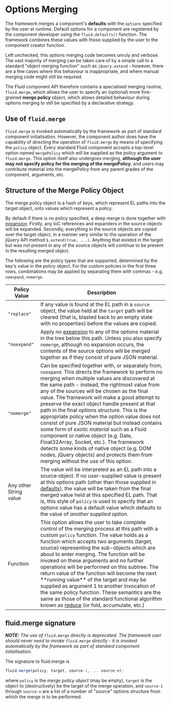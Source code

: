 # Options Merging #

The framework merges a component's **defaults** with the `options` specified by the user at runtime. Default options for a component are registered by the component developer using the `fluid.defaults()` function. The framework combines these values with those supplied by the user to the component creator function.

Left unchecked, this options merging code becomes unruly and verbose. The vast majority of merging can be taken care of by a simple call to a standard "object merging function" such as `jQuery.extend` - however, there are a few cases where this behaviour is inappropriate, and where manual merging code might still be required.

The Fluid component API therefore contains a specialised merging routine, `fluid.merge`, which allows the user to specify an (optional) more fine-grained **merge policy** object, which allows detailed behaviour during options merging to still be specified by a declarative strategy.

## Use of `fluid.merge` ##

`fluid.merge` is invoked automatically by the framework as part of standard component initialisation. However, the component author does have the capability of directing the operation of `fluid.merge` by means of specifying the `policy` object. Every standard Fluid component accepts a top-level option named `mergePolicy`  which will be supplied as the policy argument to `fluid.merge`. This option itself also undergoes merging, **although the user may not specify policy for the merging of the mergePolicy**, and users may contribute material into the mergePolicy from any parent grades of the component, arguments, etc.

## Structure of the Merge Policy Object ##

The merge policy object is a hash of keys, which represent EL paths into the target object, onto values which represent a policy.

By default if there is no policy specified, a deep merge is done together with [expansion](ExpansionOfComponentOptions.md). Firstly, any IoC references and expanders in the source objects will be expanded. Secondly, everything in the source objects are copied over the target object, in a manner very similar to the operation of the jQuery API method `$.extend(true, ...)`. Anything that existed in the target but was not present in any of the source objects will continue to be present in the resulting merged object.

The following are the policy types that are supported, determined by the key's value in the policy object. For the custom policies in the first three rows, combinations may be applied by separating them with commas - e.g. `noexpand`, `nomerge`.

<table>
    <thead>
        <tr>
            <th>Policy Value</th>
            <th>Description</th>
        </tr>
    </thead>
    <tbody>
        <tr>
            <td><code>"replace"</code></td>
            <td>
                If any value is found at the EL path in a <code>source</code> object, the value held at the <code>target</code> path will be cleared (that is, blasted back to an empty state with no properties) before the values are copied.
            </td>
        </tr>
        <tr>
            <td><code>"noexpand"</code></td>
            <td>
                Apply no <a href="ExpansionOfComponentOptions.md">expansion</a> to any of the options material in the tree below this path. Unless you also specify <code>nomerge</code>, although no expansion occurs, the contents of the source options will be merged together as if they consist of pure JSON material.
            </td>
        </tr>
        <tr>
            <td><code>"nomerge"</code></td>
            <td>
                Can be specified together with, or separately from, <code>noexpand</code>. This directs the framework to perform no merging when multiple values are discovered at the same path - instead, the rightmost value from any of the sources will be chosen as the final value. The framework will make a good attempt to preserve the exact object handle present at that path in the final options structure. This is the appropriate policy when the option value does not consist of pure JSON material but instead contains some form of <em>exotic material</em> such as a Fluid component or native object (e.g. Date, Float32Array, Socket, etc.). The framework detects some kinds of native object (e.g. DOM nodes, jQuery objects) and protects them from merging without the use of this option.
            </td>
        </tr>
        <tr>
            <td>Any other String value</td>
            <td>
                The value will be interpreted as an EL path into a source object. If no user-supplied value is present at this options path (other than those supplied in <a href="UnderstandingComponentOptionsAndTheirDefaults.md">defaults</a>), the value will be taken from the final merged value held at this specified EL path. That is, this style of <code>policy</code> is used to specify that an options value has a default value which defaults to the value of <em>another supplied option</em>.
            </td>
        </tr>
        <tr>
            <td>Function</td>
            <td>
                This option allows the user to take complete control of the merging process at this path with a custom <code>policy</code> function. The value holds as a function which accepts two arguments (target, source) representing the sub-objects which are about to enter merging. The function will be invoked on these arguments and no further operations will be performed on this subtree. The return value of the function will become the next **running value** of the target and may be supplied as argument 1 to another invocation of the same policy function. These semantics are the same as those of the standard functional algorithm known as <a href="https://en.wikipedia.org/wiki/Fold_(higher-order_function)">reduce</a> (or fold, accumulate, etc.)
            </td>
        </tr>
    </tbody>
</table>

## fluid.merge signature ##

_**NOTE:** The use of `fluid.merge` directly is deprecated. The framework user should never need to invoke `fluid.merge` directly - it is invoked automatically by the framework as part of standard component initialisation._

The signature to fluid.merge is

```javascript
fluid.merge(policy, target, source-1, ... source-n);
```

where `policy` is the _merge policy object_ (may be empty), `target` is the object to (destructively) be the target of the merge operation, and `source-1` through `source-n` are a list of a number of "source" options structure from which the merge is to be performed.
